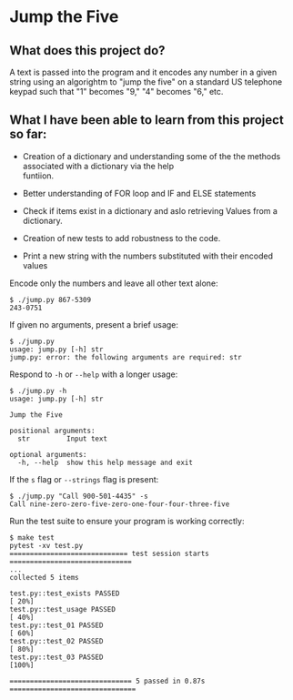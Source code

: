 # Jump the Five

## What does this project do?
A text is passed into the program and it encodes any number in a given string using an algorightm to "jump the five" on a standard US telephone keypad such that "1" becomes "9," "4" becomes "6," etc. 

## What I have been able to learn from this project so far:
- Creation of a dictionary and understanding some of the
  the methods associated with a dictionary via the help  
  funtiion.

- Better understanding of FOR loop and IF and ELSE statements

- Check if items exist in a dictionary and aslo retrieving      Values from a dictionary.

- Creation of new tests to add robustness to the code.

- Print a new string with the numbers substituted with their   encoded values



Encode only the numbers and leave all other text alone:

```
$ ./jump.py 867-5309
243-0751
```

If given no arguments, present a brief usage:

```
$ ./jump.py
usage: jump.py [-h] str
jump.py: error: the following arguments are required: str
```

Respond to `-h` or `--help` with a longer usage:

```
$ ./jump.py -h
usage: jump.py [-h] str

Jump the Five

positional arguments:
  str         Input text

optional arguments:
  -h, --help  show this help message and exit
```

If the `s` flag  or `--strings` flag is present:

```
$ ./jump.py "Call 900-501-4435" -s
Call nine-zero-zero-five-zero-one-four-four-three-five
```

Run the test suite to ensure your program is working correctly:

```
$ make test
pytest -xv test.py
============================= test session starts ==============================
...
collected 5 items

test.py::test_exists PASSED                                              [ 20%]
test.py::test_usage PASSED                                               [ 40%]
test.py::test_01 PASSED                                                  [ 60%]
test.py::test_02 PASSED                                                  [ 80%]
test.py::test_03 PASSED                                                  [100%]

============================== 5 passed in 0.87s ===============================
```
